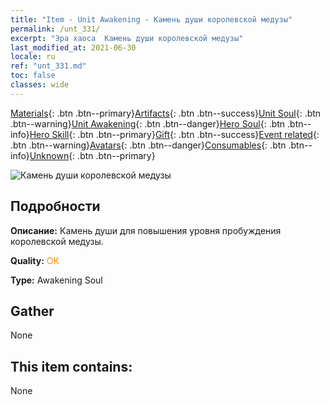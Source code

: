 ```yaml
---
title: "Item - Unit Awakening - Камень души королевской медузы"
permalink: /unt_331/
excerpt: "Эра хаоса  Камень души королевской медузы"
last_modified_at: 2021-06-30
locale: ru
ref: "unt_331.md"
toc: false
classes: wide
---
```

 [Materials](/ItemsRU/){: .btn .btn--primary}[Artifacts](/ItemsRU/Artifacts/){: .btn .btn--success}[Unit Soul](/ItemsRU/UnitSoul/){: .btn .btn--warning}[Unit Awakening](/ItemsRU/UnitAwakening/){: .btn .btn--danger}[Hero Soul](/ItemsRU/HeroSoul/){: .btn .btn--info}[Hero Skill](/ItemsRU/HeroSkill/){: .btn .btn--primary}[Gift](/ItemsRU/Gift/){: .btn .btn--success}[Event related](/ItemsRU/Events/){: .btn .btn--warning}[Avatars](/ItemsRU/Avatars/){: .btn .btn--danger}[Consumables](/ItemsRU/Consumables/){: .btn .btn--info}[Unknown](/ItemsRU/Unknown/){: .btn .btn--primary}

 ![Камень души королевской медузы](/images/u/tia_meidusha.jpg)

## Подробности
 **Описание:** Камень души для повышения уровня пробуждения королевской медузы.

 **Quality:** <span style="color: #FF8C00">OK</span>

 **Type:** Awakening Soul

## Gather

  None

## This item contains:

  None

